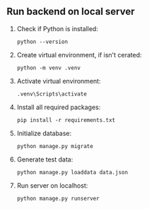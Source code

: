 ## Run backend on local server

1. Check if Python is installed: 

    ```
    python --version
    ```

2. Create virtual environment, if isn't cerated:

    ```
    python -m venv .venv
    ```

3. Activate virtual environment:

    ```
    .venv\Scripts\activate
    ```

4. Install all required packages:

    ```
    pip install -r requirements.txt
    ```

5. Initialize database:

    ```
    python manage.py migrate
    ```

6. Generate test data:

    ```
    python manage.py loaddata data.json
    ```

7. Run server on localhost:

    ```
    python manage.py runserver
    ```